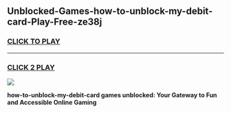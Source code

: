 
## Unblocked-Games-how-to-unblock-my-debit-card-Play-Free-ze38j
<h3>
<a href="https://premium76.site?title=how-to-unblock-my-debit-card&ref=19M">CLICK TO PLAY</a></h3>
<hr>

<h3>
<a href="https://premium76.site?title=how-to-unblock-my-debit-card&ref=19M">CLICK 2 PLAY</a>
  
</h3>

<a href="https://premium76.site?title=how-to-unblock-my-debit-card&ref=19M"><img src="https://clearcache.store/games.png"></a>


**how-to-unblock-my-debit-card games unblocked: Your Gateway to Fun and Accessible Online Gaming**
